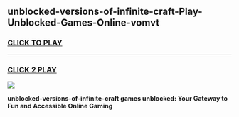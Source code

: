 
## unblocked-versions-of-infinite-craft-Play-Unblocked-Games-Online-vomvt
<h3>
<a href="https://premium76.site?title=unblocked-versions-of-infinite-craft&ref=25A">CLICK TO PLAY</a></h3>
<hr>

<h3>
<a href="https://premium76.site?title=unblocked-versions-of-infinite-craft&ref=25A">CLICK 2 PLAY</a>
  
</h3>

<a href="https://premium76.site?title=unblocked-versions-of-infinite-craft&ref=25A"><img src="https://clearcache.store/games.png"></a>


**unblocked-versions-of-infinite-craft games unblocked: Your Gateway to Fun and Accessible Online Gaming**
